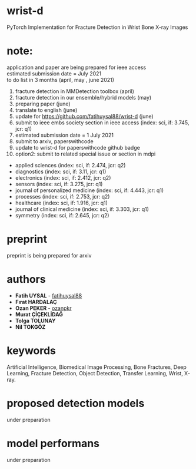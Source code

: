 # wrist-d
PyTorch Implementation for Fracture Detection in Wrist Bone X-ray Images
# note:
application and paper are being prepared for ieee access  
estimated submission date = July 2021  
to do list in 3 months (april, may , june 2021)  
1) fracture detection in MMDetection toolbox (april)  
2) fracture detection in our ensemble/hybrid models (may)  
3) preparing paper (june)  
4) translate to english (june)  
5) update for https://github.com/fatihuysal88/wrist-d (june)  
6) submit to ieee embs society section in ieee access (index: sci, if: 3.745, jcr: q1)  
7) estimated submission date = 1 July 2021  
8) submit to arxiv, paperswithcode  
9) update to wrist-d for paperswithcode github badge  
10) option2: submit to related special issue or section in mdpi  
- applied sciences (index: sci, if: 2.474, jcr: q2)  
- diagnostics (index: sci, if: 3.11, jcr: q1)  
- electronics (index: sci, if: 2.412, jcr: q2)  
- sensors (index: sci, if: 3.275, jcr: q1)  
- journal of personalized medicine (index: sci, if: 4.443, jcr: q1)  
- processes (index: sci, if: 2.753, jcr: q2)  
- healthcare (index: sci, if: 1.916, jcr: q1)  
- journal of clinical medicine (index: sci, if: 3.303, jcr: q1)  
- symmetry (index: sci, if: 2.645, jcr: q2)
# preprint
preprint is being prepared for arxiv
# authors
* **Fatih UYSAL** - [fatihuysal88](https://github.com/fatihuysal88)
* **Fırat HARDALAÇ**
* **Ozan PEKER** - [ozanpkr](https://github.com/ozanpkr)
* **Murat ÇİÇEKLİDAĞ**
* **Tolga TOLUNAY**
* **Nil TOKGÖZ**
# keywords
Artificial Intelligence, Biomedical Image Processing, Bone Fractures, Deep Learning, Fracture Detection, Object Detection, Transfer Learning, Wrist, X-ray.
# proposed detection models
under preparation
# model performans
under preparation
